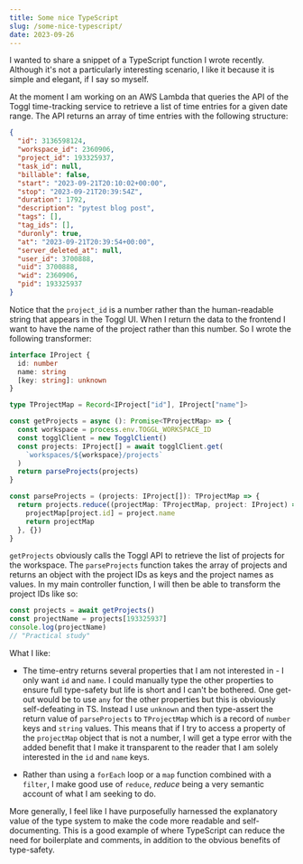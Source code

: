 ```yaml
---
title: Some nice TypeScript
slug: /some-nice-typescript/
date: 2023-09-26
---
```


I wanted to share a snippet of a TypeScript function I wrote recently. Although
it's not a particularly interesting scenario, I like it because it is simple and
elegant, if I say so myself.

At the moment I am working on an AWS Lambda that queries the API of the Toggl
time-tracking service to retrieve a list of time entries for a given date range.
The API returns an array of time entries with the following structure:

```json
{
  "id": 3136598124,
  "workspace_id": 2360906,
  "project_id": 193325937,
  "task_id": null,
  "billable": false,
  "start": "2023-09-21T20:10:02+00:00",
  "stop": "2023-09-21T20:39:54Z",
  "duration": 1792,
  "description": "pytest blog post",
  "tags": [],
  "tag_ids": [],
  "duronly": true,
  "at": "2023-09-21T20:39:54+00:00",
  "server_deleted_at": null,
  "user_id": 3700888,
  "uid": 3700888,
  "wid": 2360906,
  "pid": 193325937
}
```

Notice that the `project_id` is a number rather than the human-readable string
that appears in the Toggl UI. When I return the data to the frontend I want to
have the name of the project rather than this number. So I wrote the following
transformer:

```ts
interface IProject {
  id: number
  name: string
  [key: string]: unknown
}

type TProjectMap = Record<IProject["id"], IProject["name"]>

const getProjects = async (): Promise<TProjectMap> => {
  const workspace = process.env.TOGGL_WORKSPACE_ID
  const togglClient = new TogglClient()
  const projects: IProject[] = await togglClient.get(
    `workspaces/${workspace}/projects`
  )
  return parseProjects(projects)
}

const parseProjects = (projects: IProject[]): TProjectMap => {
  return projects.reduce((projectMap: TProjectMap, project: IProject) => {
    projectMap[project.id] = project.name
    return projectMap
  }, {})
}
```

`getProjects` obviously calls the Toggl API to retrieve the list of projects for
the workspace. The `parseProjects` function takes the array of projects and
returns an object with the project IDs as keys and the project names as values.
In my main controller function, I will then be able to transform the project IDs
like so:

```ts
const projects = await getProjects()
const projectName = projects[193325937]
console.log(projectName)
// "Practical study"
```

What I like:

- The time-entry returns several properties that I am not interested in - I only
  want `id` and `name`. I could manually type the other properties to ensure
  full type-safety but life is short and I can't be bothered. One get-out would
  be to use `any` for the other properties but this is obviously self-defeating
  in TS. Instead I use `unknown` and then type-assert the return value of
  `parseProjects` to `TProjectMap` which is a record of `number` keys and
  `string` values. This means that if I try to access a property of the
  `projectMap` object that is not a number, I will get a type error with the
  added benefit that I make it transparent to the reader that I am solely
  interested in the `id` and `name` keys.

- Rather than using a `forEach` loop or a `map` function combined with a
  `filter`, I make good use of `reduce`, _reduce_ being a very semantic account
  of what I am seeking to do.

More generally, I feel like I have purposefully harnessed the explanatory value
of the type system to make the code more readable and self-documenting. This is
a good example of where TypeScript can reduce the need for boilerplate and
comments, in addition to the obvious benefits of type-safety.
